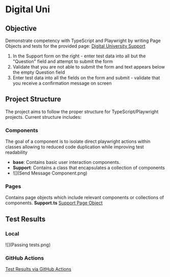 # Digital Uni

## Objective
Demonstrate competency with TypeScript and Playwright by writing Page Objects and tests for the provided page:
[Digital University Support](https://portal.dev.digitalu.teambespin.us/app/support)
1) In the Support form on the right - enter test data into all but the "Question" field and attempt to submit the form 
2) Validate that you are not able to submit the form and text appears below the empty Question field
3) Enter test data into all the fields on the form and submit - validate that you receive a confirmation message on screen


## Project Structure
The project aims to follow the proper structure for TypeScript/Playwright projects. Current structure includes:

### Components
The goal of a component is to isolate direct playwright actions within classes allowing to reduced code duplication
while improving test readability 

- **base**: Contains basic user interaction components.
- **Support**: Contains a class that encapsulates a collection of components
- ![](Send Message Component.png)

### Pages
Contains page objects which include relevant components or collections of components.
**Support.ts** [Support Page Object](pages/Support.ts)

## Test Results
### Local
![](Passing tests.png)

### GitHub Actions
[Test Results via GitHub Actions](https://github.com/jhall217/digital-uni/actions/runs/11483560155/job/31959275209)
